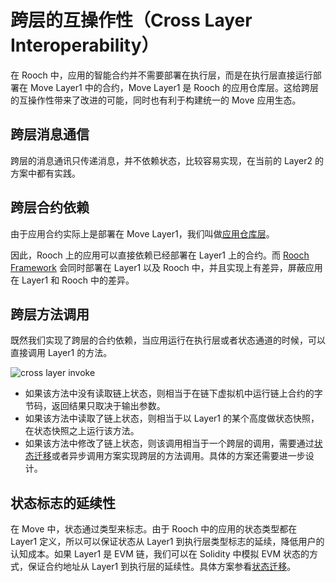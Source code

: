# 跨层的互操作性（Cross Layer Interoperability）

在 Rooch 中，应用的智能合约并不需要部署在执行层，而是在执行层直接运行部署在 Move Layer1 中的合约，Move Layer1 是 Rooch 的应用仓库层。这给跨层的互操作性带来了改进的可能，同时也有利于构建统一的 Move 应用生态。

## 跨层消息通信

跨层的消息通讯只传递消息，并不依赖状态，比较容易实现，在当前的 Layer2 的方案中都有实践。

## 跨层合约依赖

由于应用合约实际上是部署在 Move Layer1，我们叫做[应用仓库层](../01-modular-blockchain-architecture/index.md)。

因此，Rooch 上的应用可以直接依赖已经部署在 Layer1 上的合约。而 [Rooch Framework](03-rooch-framework.md) 会同时部署在 Layer1 以及 Rooch 中，并且实现上有差异，屏蔽应用在 Layer1 和 Rooch 中的差异。

## 跨层方法调用

既然我们实现了跨层的合约依赖，当应用运行在执行层或者状态通道的时候，可以直接调用 Layer1 的方法。

![cross layer invoke](/diagram/rooch-cross-layer-invoke.svg)

* 如果该方法中没有读取链上状态，则相当于在链下虚拟机中运行链上合约的字节码，返回结果只取决于输出参数。
* 如果该方法中读取了链上状态，则相当于以 Layer1 的某个高度做状态快照，在状态快照之上运行该方法。
* 如果该方法中修改了链上状态，则该调用相当于一个跨层的调用，需要通过[状态迁移](../06-state-scaling.md)或者异步调用方案实现跨层的方法调用。具体的方案还需要进一步设计。

## 状态标志的延续性

在 Move 中，状态通过类型来标志。由于 Rooch 中的应用的状态类型都在 Layer1 定义，所以可以保证状态从 Layer1 到执行层类型标志的延续，降低用户的认知成本。如果 Layer1 是 EVM 链，我们可以在 Solidity 中模拟 EVM 状态的方式，保证合约地址从 Layer1 到执行层的延续性。具体方案参看[状态迁移](../06-state-scaling.md)。

